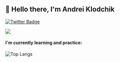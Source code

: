 ## 👋 Hello there, I'm Andrei Klodchik

<span><a href="https://twitter.com/AndreiKlodchik">
    <img src="https://img.shields.io/badge/Twitter-blue?style=for-the-badge&logo=twitter&logoColor=white" alt="Twitter Badge">
</a>

![](https://komarev.com/ghpvc/?username=AndreiKlodchik)</span>

#### I'm currently learning and practice:


![Top Langs](https://github-readme-stats.vercel.app/api/top-langs/?username=AndreiKlodchik&layout=compact)
